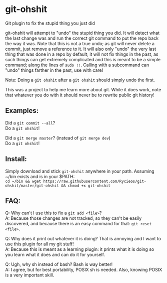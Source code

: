 # git-ohshit
Git plugin to fix the stupid thing you just did

git-ohshit will attempt to "undo" the stupid thing you did. It will detect what
the last change was and run the correct git command to put the repo back the way
it was. Note that this is not a true undo; as git will never delete a commit,
just remove a reference to it. It will also only "undo" the very last thing that
was done in a repo by default; it will not fix things in the past, as such
things can get extremely complicated and this is meant to be a simple command;
along the lines of `sudo !!`. Calling with a subcommand can "undo" things
farther in the past, use with care!

Note: Doing a `git ohshit` after a `git ohshit` should simply undo the first.

This was a project to help me learn more about git. While it does work, note
that whatever you do with it should never be to rewrite public git history!

## Examples:
Did a `git commit --all`?  
Do a `git ohshit`!

Did a `git merge master`? (instead of `git merge dev`)  
Do a `git ohshit`!

## Install:
Simply download and stick `git-ohshit` anywhere in your path. Assuming ~/bin
exists and is in your $PATH:  
`cd ~/bin && wget https://raw.githubusercontent.com/Rycieos/git-ohshit/master/git-ohshit && chmod +x git-ohshit`

## FAQ:

Q: Why can't I use this to fix a `git add <file>`?  
A: Because those changes are not tracked, so they can't be easily discovered,
    and because there is an easy command for that: `git reset <file>`.

Q: Why does it print out whatever it is doing? That is annoying and I want to
    use this plugin for all my git stuff!  
A: Because this is meant as a learning plugin: it prints what it is doing so you
    learn what it does and can do it for yourself.

Q: Ugh, why sh instead of bash? Bash is way better!  
A: I agree, but for best portability, POSIX sh is needed. Also, knowing POSIX is
    a very important skill.
